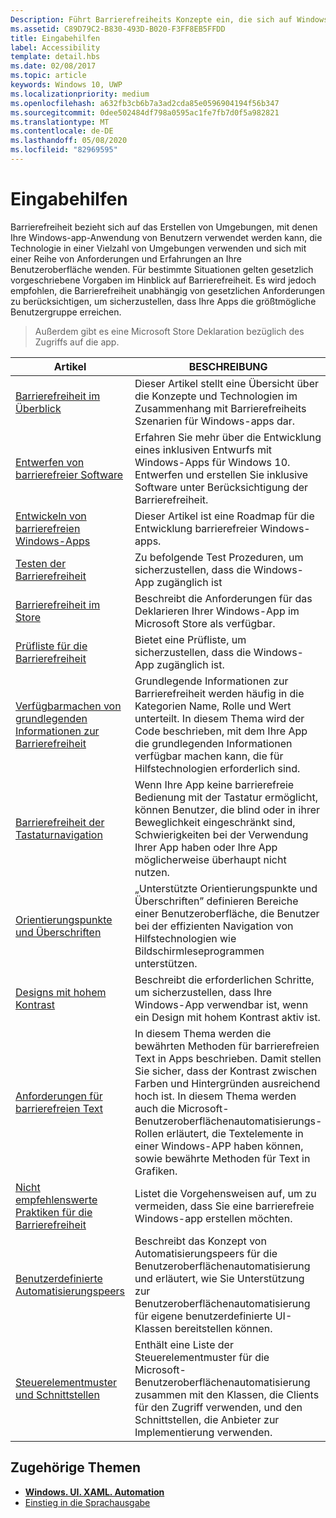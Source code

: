 ```yaml
---
Description: Führt Barrierefreiheits Konzepte ein, die sich auf Windows app-apps beziehen.
ms.assetid: C89D79C2-B830-493D-B020-F3FF8EB5FFDD
title: Eingabehilfen
label: Accessibility
template: detail.hbs
ms.date: 02/08/2017
ms.topic: article
keywords: Windows 10, UWP
ms.localizationpriority: medium
ms.openlocfilehash: a632fb3cb6b7a3ad2cda85e0596904194f56b347
ms.sourcegitcommit: 0dee502484df798a0595ac1fe7fb7d0f5a982821
ms.translationtype: MT
ms.contentlocale: de-DE
ms.lasthandoff: 05/08/2020
ms.locfileid: "82969595"
---
```

# <a name="accessibility"></a>Eingabehilfen  

Barrierefreiheit bezieht sich auf das Erstellen von Umgebungen, mit denen Ihre Windows-app-Anwendung von Benutzern verwendet werden kann, die Technologie in einer Vielzahl von Umgebungen verwenden und sich mit einer Reihe von Anforderungen und Erfahrungen an Ihre Benutzeroberfläche wenden. Für bestimmte Situationen gelten gesetzlich vorgeschriebene Vorgaben im Hinblick auf Barrierefreiheit. Es wird jedoch empfohlen, die Barrierefreiheit unabhängig von gesetzlichen Anforderungen zu berücksichtigen, um sicherzustellen, dass Ihre Apps die größtmögliche Benutzergruppe erreichen.

> Außerdem gibt es eine Microsoft Store Deklaration bezüglich des Zugriffs auf die app.

| Artikel | BESCHREIBUNG |
|---------|-------------|
| [Barrierefreiheit im Überblick](accessibility-overview.md) | Dieser Artikel stellt eine Übersicht über die Konzepte und Technologien im Zusammenhang mit Barrierefreiheits Szenarien für Windows-apps dar. |
| [Entwerfen von barrierefreier Software](designing-inclusive-software.md) | Erfahren Sie mehr über die Entwicklung eines inklusiven Entwurfs mit Windows-Apps für Windows 10.  Entwerfen und erstellen Sie inklusive Software unter Berücksichtigung der Barrierefreiheit. |
| [Entwickeln von barrierefreien Windows-Apps](developing-inclusive-windows-apps.md) | Dieser Artikel ist eine Roadmap für die Entwicklung barrierefreier Windows-apps. |
| [Testen der Barrierefreiheit](accessibility-testing.md) | Zu befolgende Test Prozeduren, um sicherzustellen, dass die Windows-App zugänglich ist |
| [Barrierefreiheit im Store](accessibility-in-the-store.md) | Beschreibt die Anforderungen für das Deklarieren Ihrer Windows-App im Microsoft Store als verfügbar. |
| [Prüfliste für die Barrierefreiheit](accessibility-checklist.md) | Bietet eine Prüfliste, um sicherzustellen, dass die Windows-App zugänglich ist. |
| [Verfügbarmachen von grundlegenden Informationen zur Barrierefreiheit](basic-accessibility-information.md) | Grundlegende Informationen zur Barrierefreiheit werden häufig in die Kategorien Name, Rolle und Wert unterteilt. In diesem Thema wird der Code beschrieben, mit dem Ihre App die grundlegenden Informationen verfügbar machen kann, die für Hilfstechnologien erforderlich sind. |
| [Barrierefreiheit der Tastaturnavigation](keyboard-accessibility.md) | Wenn Ihre App keine barrierefreie Bedienung mit der Tastatur ermöglicht, können Benutzer, die blind oder in ihrer Beweglichkeit eingeschränkt sind, Schwierigkeiten bei der Verwendung Ihrer App haben oder Ihre App möglicherweise überhaupt nicht nutzen. |
| [Orientierungspunkte und Überschriften](landmarks-and-headings.md) | „Unterstützte Orientierungspunkte und Überschriften” definieren Bereiche einer Benutzeroberfläche, die Benutzer bei der effizienten Navigation von Hilfstechnologien wie Bildschirmleseprogrammen unterstützen. |
| [Designs mit hohem Kontrast](high-contrast-themes.md) | Beschreibt die erforderlichen Schritte, um sicherzustellen, dass Ihre Windows-App verwendbar ist, wenn ein Design mit hohem Kontrast aktiv ist. |
| [Anforderungen für barrierefreien Text](accessible-text-requirements.md) | In diesem Thema werden die bewährten Methoden für barrierefreien Text in Apps beschrieben. Damit stellen Sie sicher, dass der Kontrast zwischen Farben und Hintergründen ausreichend hoch ist. In diesem Thema werden auch die Microsoft-Benutzeroberflächenautomatisierungs-Rollen erläutert, die Textelemente in einer Windows-APP haben können, sowie bewährte Methoden für Text in Grafiken. |
| [Nicht empfehlenswerte Praktiken für die Barrierefreiheit](practices-to-avoid.md) | Listet die Vorgehensweisen auf, um zu vermeiden, dass Sie eine barrierefreie Windows-app erstellen möchten. |
| [Benutzerdefinierte Automatisierungspeers](custom-automation-peers.md) | Beschreibt das Konzept von Automatisierungspeers für die Benutzeroberflächenautomatisierung und erläutert, wie Sie Unterstützung zur Benutzeroberflächenautomatisierung für eigene benutzerdefinierte UI-Klassen bereitstellen können. |
| [Steuerelementmuster und Schnittstellen](control-patterns-and-interfaces.md) | Enthält eine Liste der Steuerelementmuster für die Microsoft-Benutzeroberflächenautomatisierung zusammen mit den Klassen, die Clients für den Zugriff verwenden, und den Schnittstellen, die Anbieter zur Implementierung verwenden. |

## <a name="related-topics"></a>Zugehörige Themen  
* [**Windows. UI. XAML. Automation**](https://docs.microsoft.com/uwp/api/Windows.UI.Xaml.Automation) 
* [Einstieg in die Sprachausgabe](https://support.microsoft.com/help/22798/windows-10-complete-guide-to-narrator)
